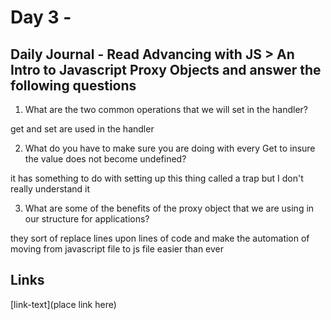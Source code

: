 # Day 3 - 

## Daily Journal - Read Advancing with JS > An Intro to Javascript Proxy Objects and answer the following questions

1. What are the two common operations that we will set in the handler?

get and set are used in the handler

2. What do you have to make sure you are doing with every Get to insure the value does not become undefined?

it has something to do with setting up this thing called a trap but I don't really understand it

3. What are some of the benefits of the proxy object that we are using in our structure for applications?

they sort of replace lines upon lines of code and make the automation of moving from javascript file to js file easier than ever



## Links
<!--some comment-->
[link-text](place link here)